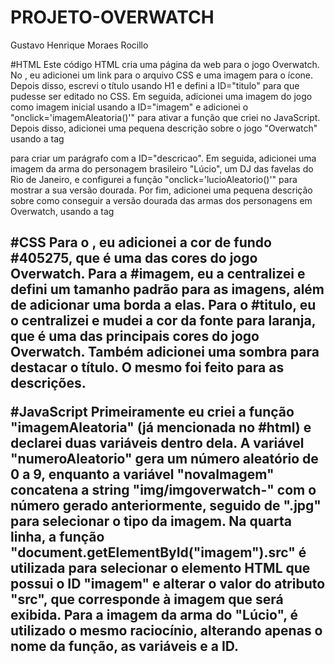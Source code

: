 # PROJETO-OVERWATCH

Gustavo Henrique Moraes Rocillo

#HTML
Este código HTML cria uma página da web para o jogo Overwatch.
No <head>, eu adicionei um link para o arquivo CSS e uma imagem para o ícone. Depois disso, escrevi o título usando H1 e defini a ID="titulo" para que pudesse ser editado no CSS. Em seguida, adicionei uma imagem do jogo como imagem inicial usando a ID="imagem" e adicionei o "onclick='imagemAleatoria()'" para ativar a função que criei no JavaScript.
Depois disso, adicionei uma pequena descrição sobre o jogo "Overwatch" usando a tag <p> para criar um parágrafo com a ID="descricao".
Em seguida, adicionei uma imagem da arma do personagem brasileiro "Lúcio", um DJ das favelas do Rio de Janeiro, e configurei a função "onclick='lucioAleatorio()'" para mostrar a sua versão dourada.
Por fim, adicionei uma pequena descrição sobre como conseguir a versão dourada das armas dos personagens em Overwatch, usando a tag <h2>

#CSS
Para o <body>, eu adicionei a cor de fundo #405275, que é uma das cores do jogo Overwatch.
Para a #imagem, eu a centralizei e defini um tamanho padrão para as imagens, além de adicionar uma borda a elas.
Para o #titulo, eu o centralizei e mudei a cor da fonte para laranja, que é uma das principais cores do jogo Overwatch. Também adicionei uma sombra para destacar o título. O mesmo foi feito para as descrições.

#JavaScript
Primeiramente eu criei a função "imagemAleatoria" (já mencionada no #html) e declarei duas variáveis dentro dela. A variável "numeroAleatorio" gera um número aleatório de 0 a 9, enquanto a variável "novaImagem" concatena a string "img/imgoverwatch-" com o número gerado anteriormente, seguido de ".jpg" para selecionar o tipo da imagem.
Na quarta linha, a função "document.getElementById("imagem").src" é utilizada para selecionar o elemento HTML que possui o ID "imagem" e alterar o valor do atributo "src", que corresponde à imagem que será exibida.
Para a imagem da arma do "Lúcio", é utilizado o mesmo raciocínio, alterando apenas o nome da função, as variáveis e a ID.